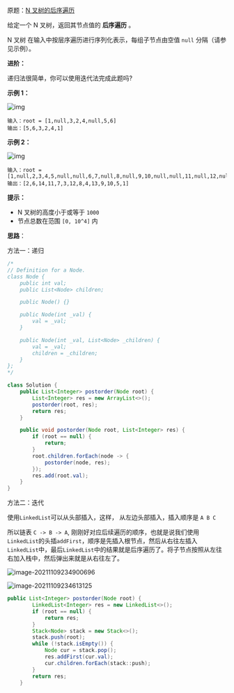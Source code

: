 原题：[N 叉树的后序遍历](https://leetcode-cn.com/problems/n-ary-tree-postorder-traversal/)

给定一个 N 叉树，返回其节点值的 **后序遍历** 。

N 叉树 在输入中按层序遍历进行序列化表示，每组子节点由空值 `null` 分隔（请参见示例）。

**进阶：**

递归法很简单，你可以使用迭代法完成此题吗?

**示例 1：**

![img](https://assets.leetcode.com/uploads/2018/10/12/narytreeexample.png)

```
输入：root = [1,null,3,2,4,null,5,6]
输出：[5,6,3,2,4,1]
```

**示例 2：**

![img](https://assets.leetcode.com/uploads/2019/11/08/sample_4_964.png)

```
输入：root = [1,null,2,3,4,5,null,null,6,7,null,8,null,9,10,null,null,11,null,12,null,13,null,null,14]
输出：[2,6,14,11,7,3,12,8,4,13,9,10,5,1]
```

**提示：**

- N 叉树的高度小于或等于 `1000`
- 节点总数在范围 `[0, 10^4]` 内



**思路**：

方法一：递归

```java
/*
// Definition for a Node.
class Node {
    public int val;
    public List<Node> children;

    public Node() {}

    public Node(int _val) {
        val = _val;
    }

    public Node(int _val, List<Node> _children) {
        val = _val;
        children = _children;
    }
};
*/

class Solution {
    public List<Integer> postorder(Node root) {
        List<Integer> res = new ArrayList<>();
        postorder(root, res);
        return res;
    }

    public void postorder(Node root, List<Integer> res) {
        if (root == null) {
            return;
        }
        root.children.forEach(node -> {
            postorder(node, res);
        });
        res.add(root.val);
    }
}
```



方法二：迭代

使用`LinkedList`可以从头部插入，这样， 从左边头部插入，插入顺序是 `A B C`

所以链表 `C -> B -> A`, 刚刚好对应后续遍历的顺序，也就是说我们使用`LinkedList`的头插`addFirst`，顺序是先插入根节点，然后从右往左插入`LinkedList`中，最后`LinkedList`中的结果就是后序遍历了。将子节点按照从左往右加入栈中，然后弹出来就是从右往左了。

![image-20211109234900696](https://gitee.com/JKcoding/imgs/raw/master/img/202111092349309.png)

![image-20211109234613125](https://gitee.com/JKcoding/imgs/raw/master/img/202111092346496.png)

```java
public List<Integer> postorder(Node root) {
        LinkedList<Integer> res = new LinkedList<>();
        if (root == null) {
            return res;
        }
        Stack<Node> stack = new Stack<>();
        stack.push(root);
        while (!stack.isEmpty()) {
            Node cur = stack.pop();
            res.addFirst(cur.val);
            cur.children.forEach(stack::push);
        }
        return res;  
    }
```

